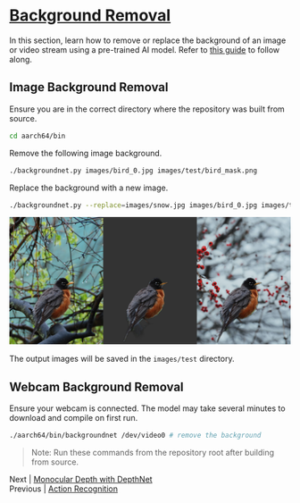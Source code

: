 # [Background Removal](https://github.com/dusty-nv/jetson-inference/blob/master/docs/backgroundnet.md)

In this section, learn how to remove or replace the background of an image or video stream using a pre-trained AI model. Refer to [this guide](https://github.com/dusty-nv/jetson-inference/blob/master/docs/backgroundnet.md) to follow along.

## Image Background Removal

Ensure you are in the correct directory where the repository was built from source.

```bash
cd aarch64/bin
```

Remove the following image background.

```bash
./backgroundnet.py images/bird_0.jpg images/test/bird_mask.png
```

Replace the background with a new image.

```bash
./backgroundnet.py --replace=images/snow.jpg images/bird_0.jpg images/test/bird_replace.jpg
```

![Bird images](./images/backgroundnet-bird.jpg)

The output images will be saved in the `images/test` directory.

## Webcam Background Removal

Ensure your webcam is connected. The model may take several minutes to download and compile on first run.

```bash
./aarch64/bin/backgroundnet /dev/video0 # remove the background
```

> Note: Run these commands from the repository root after building from source.

Next | [Monocular Depth with DepthNet](Monocular_Depth.md)  
Previous | [Action Recognition](Action_Recognition.md)
